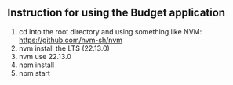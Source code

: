 
## Instruction for using the Budget application

1. cd into the root directory and using something like NVM: https://github.com/nvm-sh/nvm
2. nvm install the LTS (22.13.0)
3. nvm use 22.13.0
4. npm install
5. npm start
